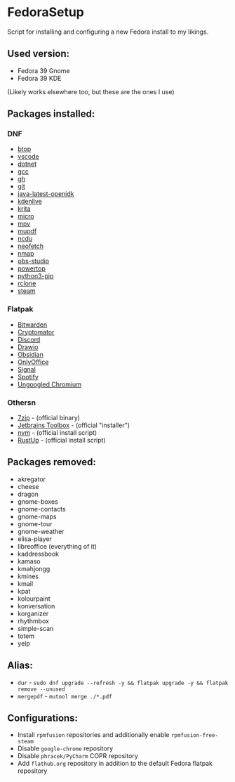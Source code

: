 # FedoraSetup
Script for installing and configuring a new Fedora install to my likings.

## Used version:
* Fedora 39 Gnome
* Fedora 39 KDE

(Likely works elsewhere too, but these are the ones I use)

## Packages installed:
### DNF
* [btop](https://github.com/aristocratos/btop)
* [vscode](https://code.visualstudio.com/)
* [dotnet](https://dotnet.microsoft.com/)
* [gcc](https://gcc.gnu.org/)
* [gh](https://cli.github.com/)
* [git](https://git-scm.com/)
* [java-latest-openjdk](https://openjdk.java.net/)
* [kdenlive](https://kdenlive.org/)
* [krita](https://krita.org/)
* [micro](https://micro-editor.github.io/)
* [mpv](https://mpv.io/)
* [mupdf](https://mupdf.com/)
* [ncdu](https://dev.yorhel.nl/ncdu)
* [neofetch](https://github.com/dylanaraps/neofetch)
* [nmap](https://nmap.org/)
* [obs-studio](https://obsproject.com/)
* [powertop](https://01.org/powertop)
* [python3-pip](https://pip.pypa.io/)
* [rclone](https://rclone.org/)
* [steam](https://steampowered.com/)

### Flatpak
* [Bitwarden](https://bitwarden.com/)
* [Cryptomator](https://cryptomator.org/)
* [Discord](https://discord.com/)
* [Drawio](https://draw.io/)
* [Obsidian](https://obsidian.md/)
* [OnlyOffice](https://www.onlyoffice.com/)
* [Signal](https://signal.org/)
* [Spotify](https://spotify.com/)
* [Ungoogled Chromium](https://github.com/ungoogled-software/ungoogled-chromium)

### Othersn
* [7zip](https://www.7-zip.org/) - (official binary)
* [Jetbrains Toolbox](https://www.jetbrains.com/toolbox-app/) - (official "installer")
* [nvm](https://github.com/nvm-sh/nvm) - (official install script)
* [RustUp](https://rustup.rs/) - (official install script)

## Packages removed:
* akregator
* cheese
* dragon
* gnome-boxes
* gnome-contacts
* gnome-maps
* gnome-tour
* gnome-weather
* elisa-player
* libreoffice (everything of it)
* kaddressbook
* kamaso
* kmahjongg
* kmines
* kmail
* kpat
* kolourpaint
* konversation
* korganizer
* rhythmbox
* simple-scan
* totem
* yelp

## Alias:
* `dur` - `sudo dnf upgrade --refresh -y && flatpak upgrade -y && flatpak remove --unused`
* `mergepdf` - `mutool merge ./*.pdf`

## Configurations:
* Install `rpmfusion` repositories and additionally enable `rpmfusion-free-steam`
* Disable `google-chrome` repository
* Disable `phracek/PyCharm` COPR repository
* Add `flathub.org` repository in addition to the default Fedora flatpak repository